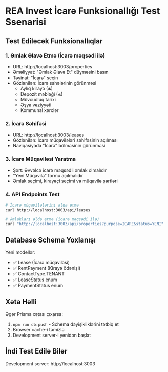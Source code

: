 # REA Invest İcarə Funksionallığı Test Ssenarisi

## Test Ediləcək Funksionallıqlar

### 1. Əmlak Əlavə Etmə (İcarə məqsədi ilə)
- URL: http://localhost:3003/properties
- Əməliyyat: "Əmlak Əlavə Et" düyməsini basın
- Təyinat: "İcarə" seçin
- Gözlənilən: İcarə sahələrinin görünməsi
  - Aylıq kirayə (₼)
  - Depozit məbləği (₼) 
  - Mövcudluq tarixi
  - Əşya vəziyyəti
  - Kommunal xərclər

### 2. İcarə Səhifəsi
- URL: http://localhost:3003/leases
- Gözlənilən: İcarə müqavilələri səhifəsinin açılması
- Naviqasiyada "İcarə" bölməsinin görünməsi

### 3. İcarə Müqaviləsi Yaratma
- Şərt: Əvvəlcə icarə məqsədli əmlak olmalıdır
- "Yeni Müqavilə" formu açılmalıdır
- Əmlak seçimi, kirayəçi seçimi və müqavilə şərtləri

### 4. API Endpoints Test
```bash
# İcarə müqavilələrini əldə etmə
curl http://localhost:3003/api/leases

# Əmlakları əldə etmə (icarə məqsədi ilə)
curl "http://localhost:3003/api/properties?purpose=ICARE&status=YENI"
```

## Database Schema Yoxlanışı
Yeni modellər:
- ✅ Lease (İcarə müqaviləsi)
- ✅ RentPayment (Kirayə ödənişi)
- ✅ ContactType.TENANT
- ✅ LeaseStatus enum
- ✅ PaymentStatus enum

## Xəta Həlli
Əgər Prisma xətası çıxarsa:
1. `npm run db:push` - Schema dəyişikliklərini tətbiq et
2. Browser cache-i təmizlə
3. Development server-i yenidən başlat

## İndi Test Edilə Bilər
Development server: http://localhost:3003